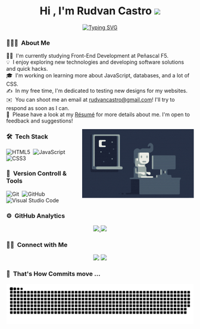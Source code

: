 
<h1 align="center"><b>Hi , I'm Rudvan Castro </b><img src="https://media.giphy.com/media/hvRJCLFzcasrR4ia7z/giphy.gif" width="35"></h1>
<!--  -->
<p align="center">
<a href="https://git.io/typing-svg"><img src="https://readme-typing-svg.herokuapp.com?font=Fira+Code&size=30&pause=1000&center=true&vCenter=true&width=800&lines=Love+to+learn+new+stuffs.;Active+Learner%2FResearcher.;Self-taught+Front-end+developer." alt="Typing SVG" /></a>  
</p>


### 👨🏻‍💻 &nbsp;About Me

👨‍💻 &nbsp;I'm currently studying Front-End Development at Peñascal F5.\
💡 &nbsp;I enjoy exploring new technologies and developing software solutions and quick hacks.\
🎓 &nbsp;I'm working on learning more about JavaScript, databases, and a lot of CSS.\
✍️ &nbsp;In my free time, I'm dedicated to testing new designs for my websites.\
✉️ &nbsp;You can shoot me an email at rudvancastro@gmail.com! I'll try to respond as soon as I can.\
📄 &nbsp;Please have a look at my [Résumé](https://onedrive.live.com/?authkey=%21AKntgUe4LOwU4xA&id=2C11D5C642133C04%213605&cid=2C11D5C642133C04&parId=root&parQt=sharedby&o=OneUp) for more details about me. I'm open to feedback and suggestions!


<img alt="Night Coding" src="https://raw.githubusercontent.com/AVS1508/AVS1508/master/assets/Night-Coding.gif" align="right"/>

### 🛠 &nbsp;Tech Stack

![HTML5](https://img.shields.io/badge/html5-%23E34F26.svg?style=for-the-badge&logo=html5&logoColor=white)&nbsp;
![JavaScript](https://img.shields.io/badge/javascript-%23323330.svg?style=for-the-badge&logo=javascript&logoColor=%23F7DF1E)&nbsp;
![CSS3](https://img.shields.io/badge/css3-%231572B6.svg?style=for-the-badge&logo=css3&logoColor=white)&nbsp;



### 🧰 &nbsp;Version Controll & Tools 

![Git](https://img.shields.io/badge/git-%23F05033.svg?style=for-the-badge&logo=git&logoColor=white)&nbsp;
![GitHub](https://img.shields.io/badge/github-%23121011.svg?style=for-the-badge&logo=github&logoColor=white)&nbsp;
![Visual Studio Code](https://img.shields.io/badge/Visual%20Studio%20Code-0078d7.svg?style=for-the-badge&logo=visual-studio-code&logoColor=white)&nbsp;


### ⚙️ &nbsp;GitHub Analytics

<p align="center">
  <a href="https://github.com/RudvanC">
    <img height="180em" src="https://github-readme-stats-eight-theta.vercel.app/api?username=RudvanC&show_icons=true&theme=algolia&include_all_commits=true&count_private=true"/>
  </a>
  <a href="https://github.com/RudvanC">
    <img height="180em" src="https://github-readme-stats-eight-theta.vercel.app/api/top-langs/?username=RudvanC&layout=compact&langs_count=8&theme=algolia"/>
  </a>
</p>


### 🤝🏻 &nbsp;Connect with Me

<p align="center">
<a href="https://www.linkedin.com/in/rudvan-castro-8b21b1354/"><img src="https://img.shields.io/badge/-Rudvan%20Castro%20Lopez-0077B5?style=flat&logo=Linkedin&logoColor=white"/></a>
<a href="mailto:rudvancastro@gmail.com"><img src="https://img.shields.io/badge/RudvanC-D14836?style=flat&logo=Gmail&logoColor=white"/></a>
</p>

### 🐍 &nbsp;That's How Commits move ...

<div align="center">
  <a href="https://github.com/RudvanC/">
  <img src="https://github.com/1999AZZAR/1999AZZAR/blob/readme/resources/img/grid-snake.svg"
       alt="snake" /></a>
</div>
